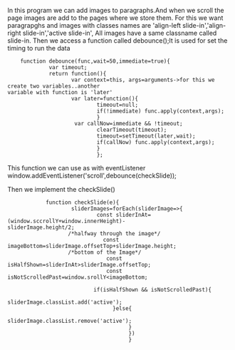 In this program we can add images to paragraphs.And when we scroll the page images are add to the pages where we store them.
For this we want paragrapghs and images with classes names are 'align-left slide-in','align-right slide-in','active slide-in', 
All images have a same classname called slide-in.
Then we access a function called debounce();It is used for set the timing to run the data

        function debounce(func,wait=50,immediate=true){
                 var timeout;
                 return function(){
                        var context=this, args=arguments->for this we create two variables..another                                                                       variable with function is 'later'
                        var later=function(){
                                timeout=null;
                                if(!immediate) func.apply(context,args);
                                }
                         var callNow=immediate && !timeout;
                                clearTimeout(timeout);
                                timeout=setTimeout(later,wait);
                                if(callNow) func.apply(context,args);
                                }
                                };
This function we can use as with eventListener
                window.addEventListener('scroll',debounce(checkSlide));
                
Then we implement the checkSlide()

                function checkSlide(e){
                        sliderImages=forEach(sliderImage=>{
                                const sliderInAt=(window.sccrollY+window.innerHeight)-                                                                                  sliderImage.height/2;
                       /*halfway through the image*/
                                  const imageBottom=sliderImage.offsetTop+sliderImage.height;
                       /*bottom of the Image*/
                                   const isHalfShown=sliderInAt>sliderImage.offsetTop;
                                   const isNotScrolledPast=window.srollY<imageBottom;
                                   
                               if(isHalfShown && isNotScrolledPast){
                                        sliderImage.classList.add('active');
                                     }else{
                                          sliderImage.classList.remove('active');
                                          }
                                          })
                                          }
                                   

        
